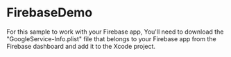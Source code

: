 # FirebaseDemo

For this sample to work with your Firebase app, You'll need to download the "GoogleService-Info.plist" file that belongs to your Firebase app from the Firebase dashboard and add it to the Xcode project.


